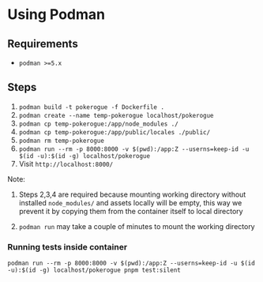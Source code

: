 # Using Podman

## Requirements

* `podman >=5.x`

## Steps

1. `podman build -t pokerogue -f Dockerfile .`
2. `podman create --name temp-pokerogue localhost/pokerogue`
3. `podman cp temp-pokerogue:/app/node_modules ./`
4. `podman cp temp-pokerogue:/app/public/locales ./public/`
5. `podman rm temp-pokerogue`
6. `podman run --rm -p 8000:8000 -v $(pwd):/app:Z --userns=keep-id -u $(id -u):$(id -g) localhost/pokerogue`
7. Visit `http://localhost:8000/`

Note: 

1. Steps 2,3,4 are required because mounting working directory without installed `node_modules/` and assets locally will be empty,
this way we prevent it by copying them from the container itself to local directory

2. `podman run` may take a couple of minutes to mount the working directory

### Running tests inside container

`podman run --rm -p 8000:8000 -v $(pwd):/app:Z --userns=keep-id -u $(id -u):$(id -g) localhost/pokerogue pnpm test:silent
`